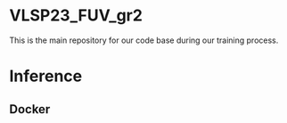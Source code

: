 # VLSP23_FUV_gr2

This is the main repository for our code base during our training process.
# Inference
## Docker
